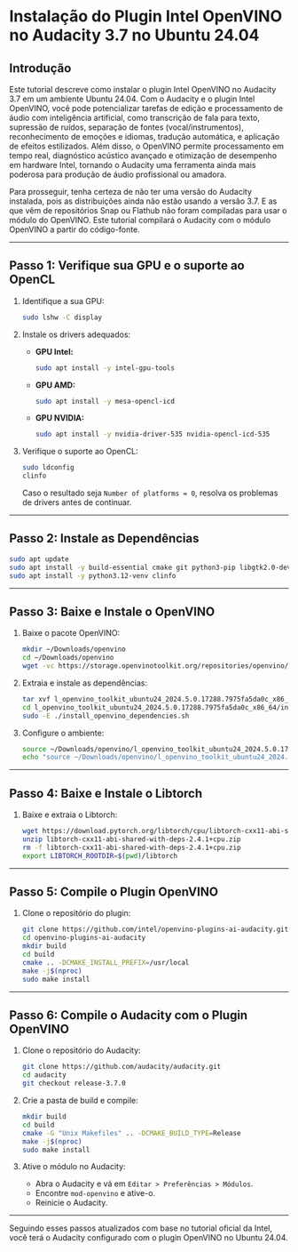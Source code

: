 
# Instalação do Plugin Intel OpenVINO no Audacity 3.7 no Ubuntu 24.04

## Introdução
Este tutorial descreve como instalar o plugin Intel OpenVINO no Audacity 3.7 em um ambiente Ubuntu 24.04. 
Com o Audacity e o plugin Intel OpenVINO, você pode potencializar tarefas de edição e processamento de áudio com inteligência artificial, como transcrição de fala para texto, supressão de ruídos, separação de fontes (vocal/instrumentos), reconhecimento de emoções e idiomas, tradução automática, e aplicação de efeitos estilizados. Além disso, o OpenVINO permite processamento em tempo real, diagnóstico acústico avançado e otimização de desempenho em hardware Intel, tornando o Audacity uma ferramenta ainda mais poderosa para produção de áudio profissional ou amadora.

Para prosseguir, tenha certeza de não ter uma versão do Audacity instalada, pois as distribuições ainda não estão usando a versão 3.7. E as que vêm de repositórios Snap ou Flathub não foram compiladas para usar o módulo do OpenVINO. Este tutorial compilará o Audacity com o módulo OpenVINO a partir do código-fonte.

---

## Passo 1: Verifique sua GPU e o suporte ao OpenCL

1. Identifique a sua GPU:
    ```bash
    sudo lshw -C display
    ```

2. Instale os drivers adequados:
    - **GPU Intel:**
      ```bash
      sudo apt install -y intel-gpu-tools
      ```
    - **GPU AMD:**
      ```bash
      sudo apt install -y mesa-opencl-icd
      ```
    - **GPU NVIDIA:**
      ```bash
      sudo apt install -y nvidia-driver-535 nvidia-opencl-icd-535
      ```

3. Verifique o suporte ao OpenCL:
    ```bash
    sudo ldconfig
    clinfo
    ```

    Caso o resultado seja `Number of platforms = 0`, resolva os problemas de drivers antes de continuar.

---

## Passo 2: Instale as Dependências

```bash
sudo apt update
sudo apt install -y build-essential cmake git python3-pip libgtk2.0-dev libasound2-dev libjack-jackd2-dev uuid-dev ocl-icd-opencl-dev
sudo apt install -y python3.12-venv clinfo
```

---

## Passo 3: Baixe e Instale o OpenVINO

1. Baixe o pacote OpenVINO:
    ```bash
    mkdir ~/Downloads/openvino
    cd ~/Downloads/openvino
    wget -vc https://storage.openvinotoolkit.org/repositories/openvino/packages/2024.5/linux/l_openvino_toolkit_ubuntu24_2024.5.0.17288.7975fa5da0c_x86_64.tgz
    ```

2. Extraia e instale as dependências:
    ```bash
    tar xvf l_openvino_toolkit_ubuntu24_2024.5.0.17288.7975fa5da0c_x86_64.tgz
    cd l_openvino_toolkit_ubuntu24_2024.5.0.17288.7975fa5da0c_x86_64/install_dependencies/
    sudo -E ./install_openvino_dependencies.sh
    ```

3. Configure o ambiente:
    ```bash
    source ~/Downloads/openvino/l_openvino_toolkit_ubuntu24_2024.5.0.17288.7975fa5da0c_x86_64/setupvars.sh
    echo "source ~/Downloads/openvino/l_openvino_toolkit_ubuntu24_2024.5.0.17288.7975fa5da0c_x86_64/setupvars.sh" >> ~/.bashrc
    ```

---

## Passo 4: Baixe e Instale o Libtorch

1. Baixe e extraia o Libtorch:
    ```bash
    wget https://download.pytorch.org/libtorch/cpu/libtorch-cxx11-abi-shared-with-deps-2.4.1%2Bcpu.zip
    unzip libtorch-cxx11-abi-shared-with-deps-2.4.1+cpu.zip
    rm -f libtorch-cxx11-abi-shared-with-deps-2.4.1+cpu.zip
    export LIBTORCH_ROOTDIR=$(pwd)/libtorch
    ```

---

## Passo 5: Compile o Plugin OpenVINO

1. Clone o repositório do plugin:
    ```bash
    git clone https://github.com/intel/openvino-plugins-ai-audacity.git
    cd openvino-plugins-ai-audacity
    mkdir build
    cd build
    cmake .. -DCMAKE_INSTALL_PREFIX=/usr/local
    make -j$(nproc)
    sudo make install
    ```

---

## Passo 6: Compile o Audacity com o Plugin OpenVINO

1. Clone o repositório do Audacity:
    ```bash
    git clone https://github.com/audacity/audacity.git
    cd audacity
    git checkout release-3.7.0
    ```

2. Crie a pasta de build e compile:
    ```bash
    mkdir build
    cd build
    cmake -G "Unix Makefiles" .. -DCMAKE_BUILD_TYPE=Release
    make -j$(nproc)
    sudo make install
    ```

3. Ative o módulo no Audacity:
    - Abra o Audacity e vá em `Editar > Preferências > Módulos`.
    - Encontre `mod-openvino` e ative-o.
    - Reinicie o Audacity.

---

Seguindo esses passos atualizados com base no tutorial oficial da Intel, você terá o Audacity configurado com o plugin OpenVINO no Ubuntu 24.04.
